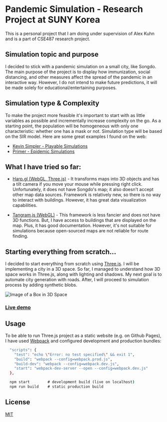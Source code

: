 # Pandemic Simulation - Research Project at SUNY Korea

This is a personal project that I am doing under supervision of Alex Kuhn and is a part of CSE487 research project.

## Simulation topic and purpose

I decided to stick with a pandemic simulation on a small city, like Songdo. The main purpose of the project is to display how immunization, social distancing, and other measures affect the spread of the pandemic in an interactive way. However, I do not intend to make future predictions, it will be made solely for educational/entertaining purposes.

## Simulation type & Complexity

To make the project more feasible it's important to start with as little variables as possible and incrementally increase complexity on the go.
As a starting point, the population will be homogeneous with only one characteristic: whether one has a mask or not. Simulation type will be based on the SIR model. Here are some great examples I found on the web:

- [Kevin Simpler - Playable Simulations](https://meltingasphalt.com/interactive/outbreak/)
- [Primer - Epidemic Simulations](https://www.youtube.com/watch?v=7OLpKqTriio&)

## What I have tried so far:

- [Harp.gl (WebGL, Three.js)](https://janarosmonaliev.github.io/research-simulations/harp.gl-test/) - It transforms maps into 3D objects and has a tilt camera if you move your mouse while pressing right click. Unfortunately, it does not have Songdo's map; it also doesn't accept other map data sources. Framework is relatively new, so there is no way to interact with buildings. However, it has great data visualization capabilities.

- [Tangram.js (WebGL)](https://janarosmonaliev.github.io/research-simulations/tangram.js-test/) - This framework is less fancier and does not have 3D functions. But, I have access to buildings that are displayed on the map. Plus, it has good documentation. However, it's not suitable for simulations because open-sourced maps are not reliable for route finding.

## Starting everything from scratch...

I decided to start everything from scratch using [Three.js](https://threejs.org/). I will be implementing a city in a 3D space. So far, I managed to understand how 3D space works in Three.js, along with lighting and shadows. My next goal is to automate city generation with roads. After, I will proceed to simulation process by adding synthetic blobs.

![Image of a Box in 3D Space](https://janarosmonaliev.github.io/research-simulations/src/images/initial-space.png)

### [Live demo](https://janarosmonaliev.github.io/research-simulations/dist/)

## Usage

To be able to run Three.js project as a static website (e.g. on Github Pages), I have used [Webpack](https://webpack.js.org/) and configured development and production bundles:

```bash
  "scripts": {
    "test": "echo \"Error: no test specified\" && exit 1",
    "build": "webpack --config=webpack.prod.js",
    "build-dev": "webpack --config=webpack.dev.js",
    "start": "webpack-dev-server --open --config=webpack.dev.js"
  },
```

```cmd
  npm start        # development build (live on localhost)
  npm run build    # static production build
```

## License

[MIT](https://choosealicense.com/licenses/mit/)
